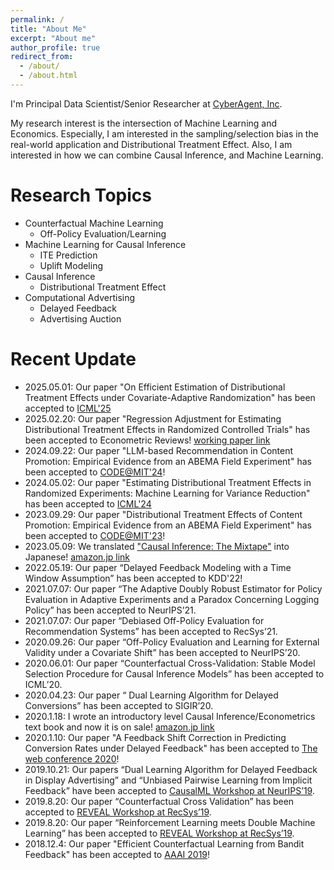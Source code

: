 ```yaml
---
permalink: /
title: "About Me"
excerpt: "About me"
author_profile: true
redirect_from:
  - /about/
  - /about.html
---
```


I'm Principal Data Scientist/Senior Researcher at [CyberAgent, Inc](https://www.cyberagent.co.jp/).

My research interest is the intersection of Machine Learning and Economics.
Especially, I am interested in the sampling/selection bias in the real-world application and Distributional Treatment Effect. Also, I am interested in how we can combine Causal Inference, and Machine Learning.

Research Topics
======
- Counterfactual Machine Learning
  - Off-Policy Evaluation/Learning
- Machine Learning for Causal Inference
  - ITE Prediction
  - Uplift Modeling
- Causal Inference
  - Distributional Treatment Effect
- Computational Advertising
  - Delayed Feedback
  - Advertising Auction

Recent Update
======
- 2025.05.01: Our paper "On Efficient Estimation of Distributional Treatment Effects under Covariate-Adaptive Randomization" has been accepted to [ICML'25](https://icml.cc/)
- 2025.02.20: Our paper "Regression Adjustment for Estimating Distributional Treatment Effects in Randomized Controlled Trials" has been accepted to Econometric Reviews! [working paper link](https://papers.ssrn.com/sol3/papers.cfm?abstract_id=4899404)
- 2024.09.22: Our paper "LLM-based Recommendation in Content Promotion: Empirical Evidence from an ABEMA Field Experiment" has been accepted to [CODE@MIT'24](https://ide.mit.edu/events/code24/)!
- 2024.05.02: Our paper "Estimating Distributional Treatment Effects in Randomized Experiments:
Machine Learning for Variance Reduction" has been accepted to [ICML'24](https://icml.cc/virtual/2024/poster/34058)
- 2023.09.29: Our paper "Distributional Treatment Effects of Content Promotion: Empirical Evidence from an ABEMA Field Experiment" has been accepted to [CODE@MIT'23](https://ide.mit.edu/events/2023-conference-on-digital-experimentation-mit-codemit/)!
- 2023.05.09: We translated ["Causal Inference: The Mixtape"](https://mixtape.scunning.com) into Japanese! [amazon.jp link](https://amzn.asia/d/0lcOMj9)
- 2022.05.19: Our paper “Delayed Feedback Modeling with a Time Window Assumption” has been accepted to KDD'22!
- 2021.07.07: Our paper “The Adaptive Doubly Robust Estimator for Policy Evaluation in Adaptive Experiments and a Paradox Concerning Logging Policy” has been accepted to NeurIPS’21.
- 2021.07.07: Our paper “Debiased Off-Policy Evaluation for Recommendation Systems” has been accepted to RecSys’21.
- 2020.09.26: Our paper “Off-Policy Evaluation and Learning for External Validity under a Covariate Shift” has been accepted to NeurIPS’20.
- 2020.06.01: Our paper “Counterfactual Cross-Validation: Stable Model Selection Procedure for Causal Inference Models” has been accepted to ICML’20.
- 2020.04.23: Our paper “ Dual Learning Algorithm for Delayed Conversions” has been accepted to SIGIR’20.
- 2020.1.18: I wrote an introductory level Causal Inference/Econometrics text book and now it is on sale! [amazon.jp link](https://www.amazon.co.jp/%E5%8A%B9%E6%9E%9C%E6%A4%9C%E8%A8%BC%E5%85%A5%E9%96%80%E3%80%9C%E6%AD%A3%E3%81%97%E3%81%84%E6%AF%94%E8%BC%83%E3%81%AE%E3%81%9F%E3%82%81%E3%81%AE%E5%9B%A0%E6%9E%9C%E6%8E%A8%E8%AB%96-%E8%A8%88%E9%87%8F%E7%B5%8C%E6%B8%88%E5%AD%A6%E3%81%AE%E5%9F%BA%E7%A4%8E-%E5%AE%89%E4%BA%95-%E7%BF%94%E5%A4%AA/dp/4297111179?SubscriptionId=AKIAIHYXPGYB4QUPIASQ&tag=housecat442-22&linkCode=xm2&camp=2025&creative=165953&creativeASIN=4297111179)
- 2020.1.10: Our paper "A Feedback Shift Correction in Predicting Conversion Rates under Delayed Feedback" has been accepted to [The web conference 2020](https://www2020.thewebconf.org/)!
- 2019.10.21: Our papers “Dual Learning Algorithm for Delayed Feedback in Display Advertising” and “Unbiased Pairwise Learning from Implicit Feedback” have been accepted to [CausalML Workshop at NeurIPS’19](http://tripods.cis.cornell.edu/neurips19_causalml/).
- 2019.8.20: Our paper “Counterfactual Cross Validation” has been accepted to [REVEAL Workshop at RecSys’19](https://sites.google.com/view/reveal2019/home?authuser=0).
- 2019.8.20: Our paper “Reinforcement Learning meets Double Machine Learning” has been accepted to [REVEAL Workshop at RecSys’19](https://sites.google.com/view/reveal2019/home?authuser=0).
- 2018.12.4: Our paper "Efficient Counterfactual Learning from Bandit Feedback" has been accepted to [AAAI 2019](https://aaai.org/Conferences/AAAI-19/)!
